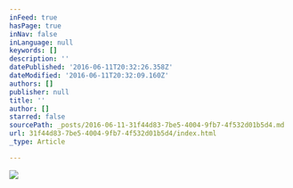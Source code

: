 ```yaml
---
inFeed: true
hasPage: true
inNav: false
inLanguage: null
keywords: []
description: ''
datePublished: '2016-06-11T20:32:26.358Z'
dateModified: '2016-06-11T20:32:09.160Z'
authors: []
publisher: null
title: ''
author: []
starred: false
sourcePath: _posts/2016-06-11-31f44d83-7be5-4004-9fb7-4f532d01b5d4.md
url: 31f44d83-7be5-4004-9fb7-4f532d01b5d4/index.html
_type: Article

---
```

![](https://the-grid-user-content.s3-us-west-2.amazonaws.com/4ef67d7e-7f5f-46e4-a0c7-b0cf9d920c46.jpg)